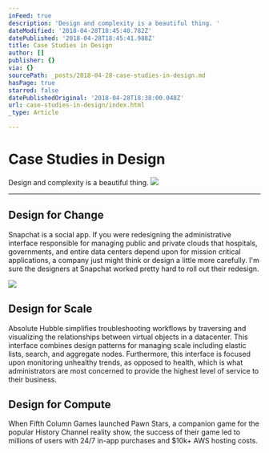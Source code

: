 ```yaml
---
inFeed: true
description: 'Design and complexity is a beautiful thing. '
dateModified: '2018-04-28T18:45:40.782Z'
datePublished: '2018-04-28T18:45:41.988Z'
title: Case Studies in Design
author: []
publisher: {}
via: {}
sourcePath: _posts/2018-04-28-case-studies-in-design.md
hasPage: true
starred: false
datePublishedOriginal: '2018-04-28T18:38:00.048Z'
url: case-studies-in-design/index.html
_type: Article

---
```

# Case Studies in Design

Design and complexity is a beautiful thing. ![](https://the-grid-user-content.s3-us-west-2.amazonaws.com/d9253303-fd84-42ef-bd8b-979865ce1d19.jpg)

---

<article style=""><h1>Design for Change</h1><p>Snapchat is a social app. If you were redesigning the administrative interface responsible for managing public and private clouds that hospitals, governments, and entire data centers depend upon for mission critical applications, a company just might think or design a little more carefully. I'm sure the designers at Snapchat worked pretty hard to roll out their redesign.</p></article>

<article style=""><img src="https://s3-us-west-2.amazonaws.com/the-grid-img/p/eb4b0b645b110f5ac0a8d4290f2c4eb952c2aebb.jpg" /><h1>Design for Scale</h1><p>Absolute Hubble simplifies troubleshooting workflows by traversing and visualizing the relationships between virtual objects in a datacenter. This interface combines design patterns for managing scale including elastic lists, search, and aggregate nodes. Furthermore, this interface is focused upon monitoring unhealthy trends, as opposed to health, which is what administrators are most concerned to provide the highest level of service to their business.</p></article>

<article style=""><h1>Design for Compute</h1><p>When Fifth Column Games launched Pawn Stars, a companion game for the popular History Channel reality show, the success of their game led to millions of users with 24/7 in-app purchases and $10k+ AWS hosting costs.</p></article>